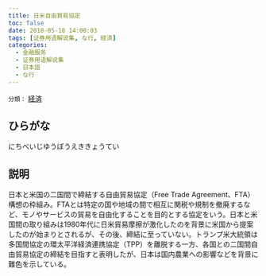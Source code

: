 ```yaml
---
title: 日米自由貿易協定
toc: false
date: 2018-05-18 14:00:03
tags: [证券用语解说集, な行, 経済]
categories:
  - 金融服务
  - 证券用语解说集
  - 日本語
  - な行
---
```


`分類：` [経済](/tags/経済/)

## ひらがな

にちべいじゆうぼうえききょうてい

## 説明

日本と米国の二国間で締結する自由貿易協定（Free Trade Agreement、FTA）構想の枠組み。FTAとは特定の国や地域の間で相互に関税や規制を撤廃するなど、モノやサービスの貿易を自由化することを目的とする協定をいう。日本と米国間の取り組みは1980年代に日米貿易摩擦が激化したのを背景に米国から提案したのが始まりとされるが、その後、締結に至っていない。トランプ米大統領は多国間協定の環太平洋経済連携協定（TPP）を離脱する一方、各国との二国間自由貿易協定の締結を目指すと表明したが、日本は国内農業への影響などを背景に難色を示している。
